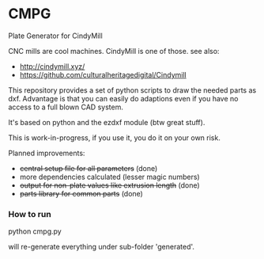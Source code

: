 # CMPG
Plate Generator for CindyMill

CNC mills are cool machines. CindyMill is one of those.
see also:
* http://cindymill.xyz/ 
* https://github.com/culturalheritagedigital/Cindymill

This repository provides a set of python scripts to draw the needed parts as dxf.
Advantage is that you can easily do adaptions even if you have no access to a full blown CAD system.

It's based on python and the ezdxf module (btw great stuff).

This is work-in-progress, if you use it, you do it on your own risk.

Planned improvements:
 * ~~central setup file for all parameters~~ (done)
 * more dependencies calculated (lesser magic numbers)
 * ~~output for non-plate values like extrusion length~~ (done)
 * ~~parts library for common parts~~ (done)

### How to run

python cmpg.py 

will re-generate everything under sub-folder 'generated'.



